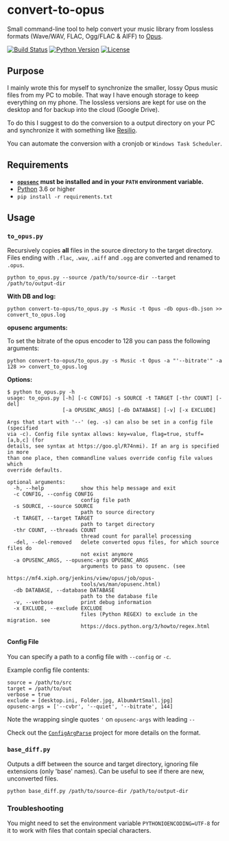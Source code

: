 # convert-to-opus

Small command-line tool to help convert your music library from lossless formats (Wave/WAV, FLAC, Ogg/FLAC & AIFF) to [Opus](https://en.wikipedia.org/wiki/Opus_(audio_format)).

[![Build Status](https://travis-ci.com/markus-wa/convert-to-opus.svg?branch=master)](https://travis-ci.com/markus-wa/convert-to-opus)
[![Python Version](https://img.shields.io/badge/python-3.6+-blue.svg)](https://www.python.org/download/releases/3.6.0/)
[![License](https://img.shields.io/badge/license-MIT-blue.svg?style=flat)](LICENSE.md)

## Purpose

I mainly wrote this for myself to synchronize the smaller, lossy Opus music files from my PC to mobile.
That way I have enough storage to keep everything on my phone.
The lossless versions are kept for use on the desktop and for backup into the cloud (Google Drive).

To do this I suggest to do the conversion to a output directory on your PC and synchronize it with something like [Resilio](https://www.resilio.com/).

You can automate the conversion with a cronjob or `Windows Task Scheduler`.


## Requirements

- **[`opusenc`](http://opus-codec.org/downloads/) must be installed and in your `PATH` environment variable.**
- [Python](https://www.python.org/downloads/) 3.6 or higher
- `pip install -r requirements.txt`


## Usage

### `to_opus.py`

Recursively copies **all** files in the source directory to the target directory.
Files ending with `.flac`, `.wav`, `.aiff` and `.ogg` are converted and renamed to `.opus`.

    python to_opus.py --source /path/to/source-dir --target /path/to/output-dir

**With DB and log:**

    python convert-to-opus/to_opus.py -s Music -t Opus -db opus-db.json >> convert_to_opus.log
   
**opusenc arguments:**

To set the bitrate of the opus encoder to 128 you can pass the following arguments:

    python convert-to-opus/to_opus.py -s Music -t Opus -a "'--bitrate'" -a 128 >> convert_to_opus.log

**Options:**
```
$ python to_opus.py -h
usage: to_opus.py [-h] [-c CONFIG] -s SOURCE -t TARGET [-thr COUNT] [-del]
                  [-a OPUSENC_ARGS] [-db DATABASE] [-v] [-x EXCLUDE]

Args that start with '--' (eg. -s) can also be set in a config file (specified
via -c). Config file syntax allows: key=value, flag=true, stuff=[a,b,c] (for
details, see syntax at https://goo.gl/R74nmi). If an arg is specified in more
than one place, then commandline values override config file values which
override defaults.

optional arguments:
  -h, --help            show this help message and exit
  -c CONFIG, --config CONFIG
                        config file path
  -s SOURCE, --source SOURCE
                        path to source directory
  -t TARGET, --target TARGET
                        path to target directory
  -thr COUNT, --threads COUNT
                        thread count for parallel processing
  -del, --del-removed   delete converted opus files, for which source files do
                        not exist anymore
  -a OPUSENC_ARGS, --opusenc-args OPUSENC_ARGS
                        arguments to pass to opusenc. (see
                        https://mf4.xiph.org/jenkins/view/opus/job/opus-
                        tools/ws/man/opusenc.html)
  -db DATABASE, --database DATABASE
                        path to the database file
  -v, --verbose         print debug information
  -x EXCLUDE, --exclude EXCLUDE
                        files (Python REGEX) to exclude in the migration. see
                        https://docs.python.org/3/howto/regex.html
```

#### Config File

You can specify a path to a config file with `--config` or `-c`.

Example config file contents:
```
source = /path/to/src
target = /path/to/out
verbose = true
exclude = [desktop.ini, Folder.jpg, AlbumArtSmall.jpg]
opusenc-args = ['--cvbr', '--quiet', '--bitrate', 144]
```

Note the wrapping single quotes `'` on `opusenc-args` with leading `--`

Check out the [`ConfigArgParse`](https://github.com/bw2/ConfigArgParse) project for more details on the format.

### `base_diff.py`

Outputs a diff between the source and target directory, ignoring file extensions (only 'base' names).
Can be useful to see if there are new, unconverted files.

    python base_diff.py /path/to/source-dir /path/to/output-dir

### Troubleshooting

You might need to set the environment variable `PYTHONIOENCODING=UTF-8` for it to work with files that contain special characters.
